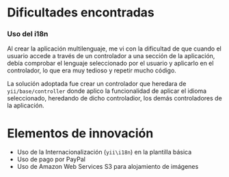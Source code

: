 # Dificultades encontradas

### Uso del i18n
Al crear la aplicación multilenguaje, me vi con la dificultad de que cuando el usuario accede a través de un controlador a una sección de la aplicación, debía comprobar el lenguaje seleccionado por el usuario y aplicarlo en el controlador, lo que era muy tedioso y repetir mucho código.

La solución adoptada fue crear un controlador que heredara de ``yii/base/controller`` donde aplico la funcionalidad de aplicar el idioma seleccionado, heredando de dicho controladior, los demás controladores de la aplicación.

# Elementos de innovación
- Uso de la Internacionalización (`yii\i18n`) en la plantilla básica
- Uso de pago por PayPal
- Uso de Amazon Web Services S3 para alojamiento de imágenes